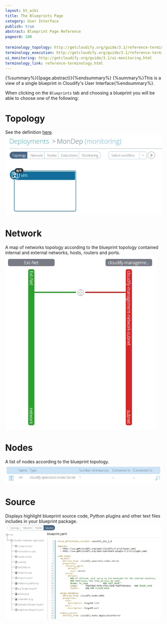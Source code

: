 ```yaml
---
layout: bt_wiki
title: The Blueprints Page
category: User Interface
publish: true
abstract: Blueprint Page Reference
pageord: 100

terminology_topology: http://getcloudify.org/guide/3.1/reference-terminology.html#sts=Topology
terminology_execution: http://getcloudify.org/guide/3.1/reference-terminology.html#sts=Execution
ui_monitoring: http://getcloudify.org/guide/3.1/ui-monitoring.html
terminology_link: reference-terminology.html
---
```

{%summary%}{{page.abstract}}{%endsummary%}
{%summary%}This is a view of a single blueprint in Cloudify's User Interface{%endsummary%}.

When clicking on the `Blueprints` tab and choosing a blueprint you will be able to choose one of the following:

# Topology
See the definition [here]({{page.terminology_topology}}).<br/>
![Blueprint topology](/guide/images/ui/ui-deployment-ready.jpg)

# Network
A map of networks topology according to the blueprint topology contained internal and external networks, hosts, routers and ports.<br/>
![Blueprint networks](/guide/images/ui/ui-deployment-networks.jpg)

# Nodes
A list of nodes according to the blueprint topology.<br/>
![Blueprint nodes](/guide/images/ui/ui-deployment-nodes.jpg)

# Source
Displays highlight blueprint source code, Python plugins and other text files includes in your blueprint package.<br/>
![Blueprint source code](/guide/images/ui/ui-blueprint-sourcecode.jpg)
